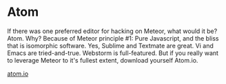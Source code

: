 Atom
==================================

If there was one preferred editor for hacking on Meteor, what would it be?  Atom.  Why?  Because of Meteor principle #1: Pure Javascript, and the bliss that is isomorphic software.  Yes, Sublime and Textmate are great.  Vi and Emacs are tried-and-true.  Webstorm is full-featured.  But if you really want to leverage Meteor to it's fullest extent, download yourself Atom.io.

[atom.io](https://atom.io/)

